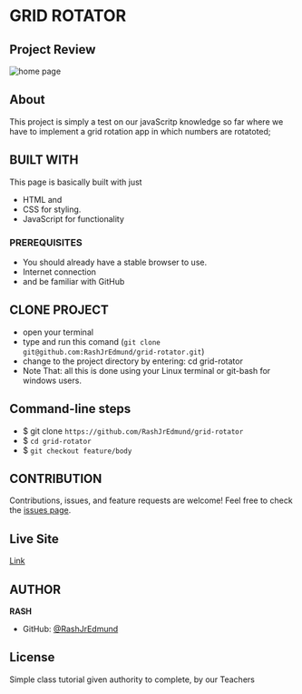 # GRID ROTATOR

## Project Review
![home page](assets/images/overview.png)

## About
This project is simply a test on our javaScritp knowledge so far where we have to implement a grid rotation app in which numbers are rotatoted;

## BUILT WITH
This page is basically built with just
* HTML and
* CSS for styling.
* JavaScript for functionality

### PREREQUISITES
* You should already have a stable browser to use.
* Internet connection
* and be familiar with GitHub

## CLONE PROJECT
* open your terminal
* type and run this comand (`git clone git@github.com:RashJrEdmund/grid-rotator.git`)
* change to the project directory by entering: cd grid-rotator
* Note That: all this is done using your Linux terminal or git-bash for windows users.

## Command-line steps

- $ git clone `https://github.com/RashJrEdmund/grid-rotator`
- $ `cd grid-rotator`
- $ `git checkout feature/body`

## CONTRIBUTION
Contributions, issues, and feature requests are welcome!
Feel free to check the [issues page](https://github.com/RashJrEdmund/grid-rotator/issues).

## Live Site

[Link](https://rashjredmund.github.io/grid-rotator/)

## AUTHOR
**RASH**
- GitHub: [@RashJrEdmund](https://github.com/RashJrEdmund)

## License
Simple class tutorial given authority to complete, by our Teachers